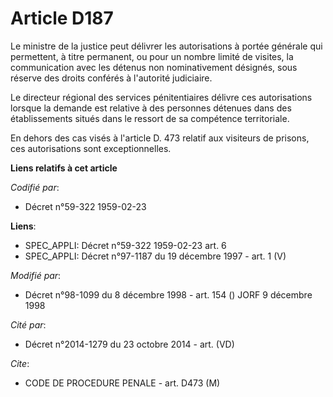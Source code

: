 # Article D187

Le ministre de la justice peut délivrer les autorisations à portée générale qui permettent, à titre permanent, ou pour un
nombre limité de visites, la communication avec les détenus non nominativement désignés, sous réserve des droits conférés à
l'autorité judiciaire.

Le directeur régional des services pénitentiaires délivre ces autorisations lorsque la demande est relative à des personnes
détenues dans des établissements situés dans le ressort de sa compétence territoriale.

En dehors des cas visés à l'article D. 473 relatif aux visiteurs de prisons, ces autorisations sont exceptionnelles.

**Liens relatifs à cet article**

_Codifié par_:

  - Décret n°59-322 1959-02-23

**Liens**:

  - SPEC_APPLI: Décret n°59-322 1959-02-23 art. 6
  - SPEC_APPLI: Décret n°97-1187 du 19 décembre 1997 - art. 1 (V)

_Modifié par_:

  - Décret n°98-1099 du 8 décembre 1998 - art. 154 () JORF 9 décembre 1998

_Cité par_:

  - Décret n°2014-1279 du 23 octobre 2014 - art. (VD)

_Cite_:

  - CODE DE PROCEDURE PENALE - art. D473 (M)
